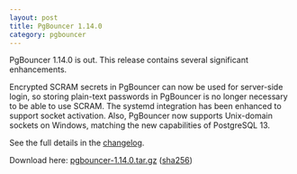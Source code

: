 ```yaml
---
layout: post
title: PgBouncer 1.14.0
category: pgbouncer
---
```


PgBouncer 1.14.0 is out.  This release contains several significant
enhancements.

Encrypted SCRAM secrets in PgBouncer can now be used for server-side
login, so storing plain-text passwords in PgBouncer is no longer
necessary to be able to use SCRAM.  The systemd integration has been
enhanced to support socket activation.  Also, PgBouncer now supports
Unix-domain sockets on Windows, matching the new capabilities of
PostgreSQL 13.

See the full details in the [changelog](/changelog.html#pgbouncer-114x).

Download here:
[pgbouncer-1.14.0.tar.gz](/downloads/files/1.14.0/pgbouncer-1.14.0.tar.gz)
([sha256](/downloads/files/1.14.0/pgbouncer-1.14.0.tar.gz.sha256))
